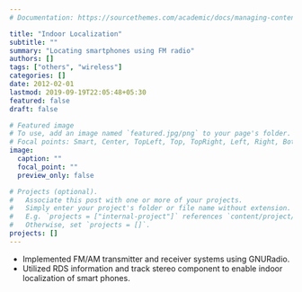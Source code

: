 ```yaml
---
# Documentation: https://sourcethemes.com/academic/docs/managing-content/

title: "Indoor Localization"
subtitle: ""
summary: "Locating smartphones using FM radio"
authors: []
tags: ["others", "wireless"]
categories: []
date: 2012-02-01
lastmod: 2019-09-19T22:05:48+05:30
featured: false
draft: false

# Featured image
# To use, add an image named `featured.jpg/png` to your page's folder.
# Focal points: Smart, Center, TopLeft, Top, TopRight, Left, Right, BottomLeft, Bottom, BottomRight.
image:
  caption: ""
  focal_point: ""
  preview_only: false

# Projects (optional).
#   Associate this post with one or more of your projects.
#   Simply enter your project's folder or file name without extension.
#   E.g. `projects = ["internal-project"]` references `content/project/deep-learning/index.md`.
#   Otherwise, set `projects = []`.
projects: []
---
```


- Implemented FM/AM transmitter and receiver systems using GNURadio. 
- Utilized RDS information and track stereo component to enable indoor localization of smart phones.